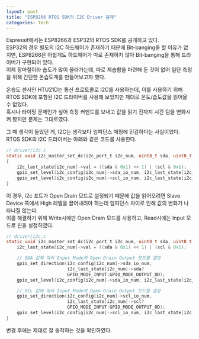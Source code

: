 ```yaml
---
layout: post
title: "ESP8266 RTOS SDK의 I2C Driver 문제"
categories: Tech
---
```


Espressif에서는 ESP8266과 ESP32의 RTOS SDK를 공개하고 있다.  
ESP32의 경우 별도의 I2C 하드웨어가 존재하기 때문에 Bit-banging을 할 이유가 없지만, ESP8266은 아쉽게도 하드웨어가 따로 존재하지 않아 Bit-banging을 통해 드라이버가 구현되어 있다.  
이제 장마철이라 습도가 많이 올라가는데, 따로 제습함을 마련해 둔 것이 없어 일단 측정을 위해 간단한 온습도계를 만들어보고자 했다.  

온습도 센서인 HTU21D는 통신 프로토콜로 I2C를 사용하는데, 이를 사용하기 위해 RTOS SDK에 포함된 I2C 드라이버를 사용해 보았지만 제대로 온도/습도값을 읽어올 수 없었다.  
혹시나 타이밍 문제인가 싶어 측정 커맨드를 보내고 값을 읽기 전까지 시간 텀을 변화시켜 봤지만 문제는 그대로였다.  

그 때 생각이 들었던 게, I2C는 생각보다 임피던스 매칭에 민감하다는 사실이었다.  
RTOS SDK의 I2C 드라이버는 아래와 같은 코드를 사용한다.

```c
// driver/i2c.c
static void i2c_master_set_dc(i2c_port_t i2c_num, uint8_t sda, uint8_t scl)
{
    i2c_last_state[i2c_num]->val = ((sda & 0x1) << 1) | (scl & 0x1);
    gpio_set_level(i2c_config[i2c_num]->sda_io_num, i2c_last_state[i2c_num]->sda);
    gpio_set_level(i2c_config[i2c_num]->scl_io_num, i2c_last_state[i2c_num]->scl);
}
```

이 경우, i2c 포트가 Open Drain 모드로 설정되기 때문에 값을 읽어오려면 Slave Device 쪽에서 High 레벨을 끌어내려야 하는데 임피던스 차이로 인해 값의 변화가 나타나질 않는다.  
이를 해결하기 위해 Write시에만 Open Drain 모드를 사용하고, Read시에는 Input 모드로 핀을 설정하였다.

```c
// driver/i2c.c
static void i2c_master_set_dc(i2c_port_t i2c_num, uint8_t sda, uint8_t scl){
    i2c_last_state[i2c_num]->val = ((sda & 0x1) << 1) | (scl & 0x1);

    // SDA 값에 따라 Input Mode와 Open Drain Output 모드를 결정
    gpio_set_direction(i2c_config[i2c_num]->sda_io_num,
                       i2c_last_state[i2c_num]->sda?
                       GPIO_MODE_INPUT:GPIO_MODE_OUTPUT_OD);
    gpio_set_level(i2c_config[i2c_num]->sda_io_num, i2c_last_state[i2c_num]->sda);

    // SCL 값에 따라 Input Mode와 Open Drain Output 모드를 결정
    gpio_set_direction(i2c_config[i2c_num]->scl_io_num,
                       i2c_last_state[i2c_num]->scl?
                       GPIO_MODE_INPUT:GPIO_MODE_OUTPUT_OD);
    gpio_set_level(i2c_config[i2c_num]->scl_io_num, i2c_last_state[i2c_num]->scl);
}
```

변경 후에는 제대로 잘 동작하는 것을 확인하였다.
